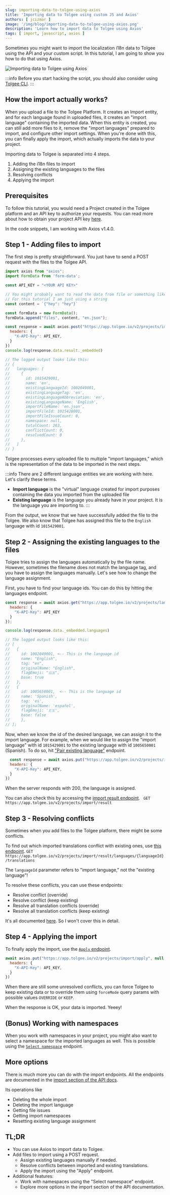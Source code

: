 ```yaml
---
slug: importing-data-to-tolgee-using-axios
title: 'Importing data to Tolgee using custom JS and Axios'
authors: [ jcizmar ]
image: '/img/blog/importing-data-to-tolgee-using-axios.png'
description: 'Learn how to import data to Tolgee using Axios'
tags: [ import, javascript, axios ]
---
```


Sometimes you might want to import the localization i18n data to Tolgee using the API and your custom script. In this
tutorial, I am going to show you how to do that using Axios.


![Importing data to Tolgee using Axios](/img/blog/importing-data-to-tolgee-using-axios.png)

<!--truncate-->

:::info
Before you start hacking the script, you should also consider
using [Tolgee CLI](/tolgee-cli/push-pull-strings).
:::

## How the import actually works?
When you upload a file to the Tolgee Platform. It creates an Import entity, and for each language found in uploaded files, it creates an "import language" containing the imported data. When this entity is created, you can still add more files to it, remove the "import languages" prepared to import, and configure other import settings. When you're done with this, you can finally apply the import, which actually imports the data to your project.

Importing data to Tolgee is separated into 4 steps.

1. Adding the i18n files to import
2. Assigning the existing languages to the files
3. Resolving conflicts
4. Applying the import

## Prerequisites

To follow this tutorial, you would need a Project created in the Tolgee platform and an API key to authorize your requests.
You can read more about how to obtain your project API
key [here](/platform/account_settings/api_keys_and_pat_tokens#project-api-keys).

In the code snippets, I am working with Axios v1.4.0.

## Step 1 - Adding files to import

The first step is pretty straightforward. You just have to send a POST request with the files to the Tolgee API.

```javascript
import axios from "axios";
import FormData from 'form-data';

const API_KEY = "<YOUR API KEY>"

// You might probably want to read the data from file or something like that
// For this tutorial I am just using a string
const content = `{"hey": "hey"}`

const formData = new FormData();
formData.append("files", content, "en.json");

const response = await axios.post("https://app.tolgee.io/v2/projects/import", formData, {
  headers: {
    "X-API-Key": API_KEY,
  }
})
console.log(response.data.result._embedded)

// The logged output looks like this:
// {
//   languages: [
//     {
//       id: 1015429001,
//       name: 'en',
//       existingLanguageId: 1002049001,
//       existingLanguageTag: 'en',
//       existingLanguageAbbreviation: 'en',
//       existingLanguageName: 'English',
//       importFileName: 'en.json',
//       importFileId: 1015428001,
//       importFileIssueCount: 0,
//       namespace: null,
//       totalCount: 263,
//       conflictCount: 0,
//       resolvedCount: 0
//     },
//   ]  
// }
```

Tolgee processes every uploaded file to multiple "import languages," which is the representation of the data to be
imported in the next steps.

:::info
There are 2 different language entities we are working with here. Let's clarify these terms.

- **Import language** is the "virtual" language created for import purposes containing the data you imported from the
  uploaded file
- **Existing language** is the language you already have in your project. It is the language you are importing to.
:::

From the output, we know that we have successfully added the file to the Tolgee. We also know that Tolgee has assigned
this file to the `English` language with id `1015429001`.

## Step 2 - Assigning the existing languages to the files

Tolgee tries to assign the languages automatically by the file name. However, sometimes the filename does not match the
language tag, and you have to assign the languages manually. Let's see how to change the language assignment.

First, you have to find your language ids. You can do this by hitting the languages endpoint.

```javascript
const response = await axios.get("https://app.tolgee.io/v2/projects/languages", {
  headers: {
    "X-API-Key": API_KEY
  }
});

console.log(response.data._embedded.languages)

// The logged output looks like this:
// [
//   {
//     id: 1002049001, <-- This is the language id
//     name: "English",
//     tag: "en",
//     originalName: "English",
//     flagEmoji: "🇬🇧",
//     base: true
//   },
//   {
//     id: 1005650001,  <-- This is the language id
//     name: 'Spanish',
//     tag: 'es',
//     originalName: 'español',
//     flagEmoji: '🇪🇸',
//     base: false
//     },
// ];
```

Now, when we know the id of the desired language, we can assign it to the import language. For example, when we would like to
assign the "import language" with id `1015429001` to the existing language with id `1005650001` (Spanish). To do so, hit
["Pair existing language"](/api#tag/Import/operation/selectExistingLanguage_1) endpoint.

```javascript
  const response = await axios.put("https://app.tolgee.io/v2/projects/import/result/languages/1015429001/select-existing/1005650001", null, {
  headers: {
    "X-API-Key": API_KEY,
  }
})
```

When the server responds with 200, the language is assigned.

You can also check this by accessing the [import result endpoint](/api#tag/Import/operation/getImportResult_1). `
GET https://app.tolgee.io/v2/projects/import/result`

## Step 3 - Resolving conflicts

Sometimes when you add files to the Tolgee platform, there might be some conflicts.

To find out which imported translations conflict with existing ones,
use [this endpoint](https://tolgee.io/api#tag/Import/operation/getImportTranslations_1).
`GET https://app.tolgee.io/v2/projects/import/result/languages/{languageId}/translations`

The `languageId` parameter refers to "import language," not the "existing language"!

To resolve these conflicts, you can use these endpoints:

- Resolve conflict (override)
- Resolve conflict (keep existing)
- Resolve all translation conflicts (override)
- Resolve all translation conflicts (keep existing)

It's all documented [here](https://tolgee.io/api#tag/Import/operation/resolveTranslationSetOverride_1). So I won't cover
this in detail.

## Step 4 - Applying the import

To finally apply the import, use the [`Apply` endpoint](/api#tag/Import/operation/applyImport_1).

```javascript
await axios.put("https://app.tolgee.io/v2/projects/import/apply", null, {
  headers: {
    "X-API-Key": API_KEY,
  }
})
```

When there are still some unresolved conflicts, you can force Tolgee to keep existing data or to override them using `forceMode` query params with possible values `OVERRIDE` or `KEEP`.

When the response is OK, your data is imported. Yeeey!

## (Bonus) Working with namespaces

When you work with namespaces in your project, you might also want to select a namespace for the imported languages as
well.
This is possible using the [`Select namespace`](https://tolgee.io/api#tag/Import/operation/selectNamespace_1) endpoint.

## More options

There is much more you can do with the import endpoints. All the endpoints are documented in the
[import section of the API docs](/api#tag/Import).

Its operations like
- Deleting the whole import
- Deleting the import language
- Getting file issues
- Getting import namespaces
- Resetting existing language assignment


## TL;DR
- You can use Axios to import data to Tolgee.
- Add files to import using a POST request.
  - Assign existing languages manually if needed.
  - Resolve conflicts between imported and existing translations.
  - Apply the import using the "Apply" endpoint.
- Additional features:
  - Work with namespaces using the "Select namespace" endpoint.
  - Explore more options in the import section of the API documentation.
